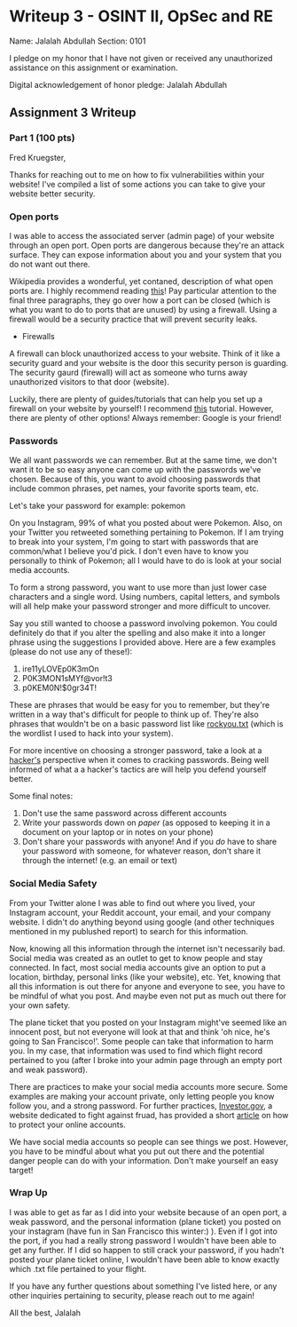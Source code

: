Writeup 3 - OSINT II, OpSec and RE
======

Name: Jalalah Abdullah
Section: 0101

I pledge on my honor that I have not given or received any unauthorized assistance on this assignment or examination.

Digital acknowledgement of honor pledge: Jalalah Abdullah

## Assignment 3 Writeup

### Part 1 (100 pts)

Fred Kruegster,

Thanks for reaching out to me on how to fix vulnerabilities within your website! I've compiled a list of some actions you can take to give your website better security.

### Open ports

I was able to access the associated server (admin page) of your website through an open port. Open ports are dangerous because they're an attack surface. They can expose information about you and your system that you do not want out there. 

Wikipedia provides a wonderful, yet contaned, description of what open ports are. I highly recommend reading [this](https://en.wikipedia.org/wiki/Open_port)! Pay particular attention to the final three paragraphs, they go over how a port can be closed (which is what you want to do to ports that are unused) by using a firewall. Using a firewall would be a security practice that will prevent security leaks.

* Firewalls

A firewall can block unauthorized access to your website. Think of it like a security guard and your website is the door this security person is guarding. The security gaurd (firewall) will act as someone who turns away unauthorized visitors to that door (website).

Luckily, there are plenty of guides/tutorials that can help you set up a firewall on your website by yourself! I recommend [this](https://www.dummies.com/web-design-development/web-hosting/how-to-install-a-firewall-on-your-website/) tutorial. However, there are plenty of other options! Always remember: Google is your friend!

### Passwords

We all want passwords we can remember. But at the same time, we don't want it to be so easy anyone can come up with the passwords we've chosen. Because of this, you want to avoid choosing passwords that include common phrases, pet names, your favorite sports team, etc.

Let's take your password for example: pokemon

On you Instagram, 99% of what you posted about were Pokemon. Also, on your Twitter you retweeted something pertaining to Pokemon. If I am trying to break into your system, I'm going to start with passwords that are common/what I believe you'd pick. I don't even have to know you personally to think of Pokemon; all I would have to do is look at your social media accounts.

To form a strong password, you want to use more than just lower case characters and a single word. Using numbers, capital letters, and symbols will all help make your password stronger and more difficult to uncover.

Say you still wanted to choose a password involving pokemon. You could definitely do that if you alter the spelling and also make it into a longer phrase using the suggestions I provided above. Here are a few examples (please do not use any of these!):

1. ire11yLOVEp0K3mOn
2. P0K3MON1sMYf@vor!t3
3. p0KEM0N!$0gr34T!

These are phrases that would be easy for you to remember, but they're written in a way that's difficult for people to think up of. They're also phrases that wouldn't be on a basic password list like [rockyou.txt](https://www.scrapmaker.com/view/dictionaries/rockyou.txt) (which is the wordlist I used to hack into your system).

For more incentive on choosing a stronger password, take a look at a [hacker's](http://www.alphr.com/features/371158/top-ten-password-cracking-techniques) perspective when it comes to cracking passwords. Being well informed of what a a hacker's tactics are will help you defend yourself better. 

Some final notes: 
1. Don't use the same password across different accounts
2. Write your passwords down on *paper* (as opposed to keeping it in a document on your laptop or in notes on your phone)
3. Don't share your passwords with anyone! And if you *do* have to share your password with someone, for whatever reason, don't share it through the internet! (e.g. an email or text)

### Social Media Safety

From your Twitter alone I was able to find out where you lived, your Instagram account, your Reddit account, your email, and your company website. I didn't do anything beyond using google (and other techniques mentioned in my publushed report) to search for this information. 

Now, knowing all this information through the internet isn't necessarily bad. Social media was created as an outlet to get to know people and stay connected. In fact, most social media accounts give an option to put a location, birthday, personal links (like your website), etc. Yet, knowing that all this information is out there for anyone and everyone to see, you have to be mindful of what you post. And maybe even not put as much out there for your own safety.

The plane ticket that you posted on your Instagram might've seemed like an innocent post, but not everyone will look at that and think 'oh nice, he's going to San Francisco!'. Some people can take that information to harm you. In my case, that information was used to find which flight record pertained to you (after I broke into your admin page through an empty port and weak password). 

There are practices to make your social media accounts more secure. Some examples are making your account private, only letting people you know follow you, and a strong password. For further practices, [Investor.gov](investor.gov), a website dedicated to fight against fruad, has provided a short [article](https://www.investor.gov/protect-your-investments/fraud/how-avoid-fraud/protect-your-social-media-accounts) on how to protect your online accounts.

We have social media accounts so people can see things we post. However, you have to be mindful about what you put out there and the potential danger people can do with your information. Don't make yourself an easy target!

### Wrap Up

I was able to get as far as I did into your website because of an open port, a weak password, and the personal information (plane ticket) you posted on your instagram (have fun in San Francisco this winter:) ). Even if I got into the port, if you had a really strong password I wouldn't have been able to get any further. If I did so happen to still crack your password, if you hadn't posted your plane ticket online, I wouldn't have been able to know exactly which .txt file pertained to your flight.

If you have any further questions about something I've listed here, or any other inquiries pertaining to security, please reach out to me again! 

All the best,
Jalalah


